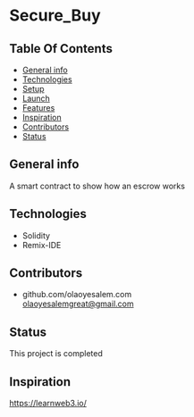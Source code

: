# **Secure_Buy**

## **Table Of Contents**



* [General info](#general-info)
* [Technologies](#technologies)
* [Setup](#Setup)
* [Launch](#Launch)
* [Features](#features)
* [Inspiration](#inspiration)
* [Contributors](#contributors)
* [Status](#status)

## General info
A smart contract to show how an escrow works

## Technologies
* Solidity
* Remix-IDE




## Contributors

* github.com/olaoyesalem.com
<br>  olaoyesalemgreat@gmail.com



## Status
This project is completed


## Inspiration
https://learnweb3.io/




